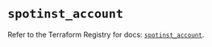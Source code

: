 # `spotinst_account`

Refer to the Terraform Registry for docs: [`spotinst_account`](https://registry.terraform.io/providers/spotinst/spotinst/1.209.2/docs/resources/account).

